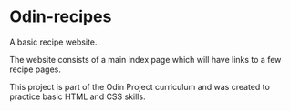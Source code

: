 # Odin-recipes

A basic recipe website.

The website consists of a main index page which will have links to a few recipe pages.

This project is part of the Odin Project curriculum and was created to practice basic HTML and CSS skills.
